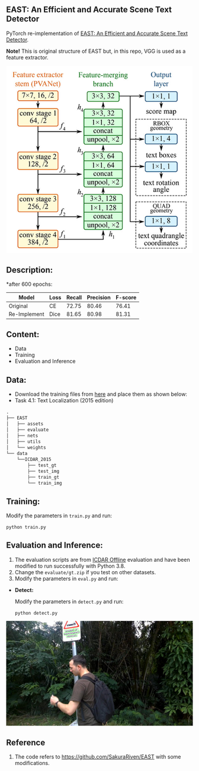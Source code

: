 ## EAST: An Efficient and Accurate Scene Text Detector

PyTorch re-implementation of [EAST: An Efficient and Accurate Scene Text Detector](https://arxiv.org/pdf/1704.03155.pdf).

**Note!** This is original structure of EAST but, in this repo, VGG is used as a feature extractor.
<div align='center'>
  <img src='assets/east.jpg'>
</div>



## Description:
*after 600 epochs:

| Model | Loss | Recall | Precision | F-score |
|-------|------|--------|-----------|---------|
| Original | CE | 72.75 | 80.46 | 76.41 |
| Re-Implement | Dice | 81.65 | 80.98 | 81.31 |


## Content:

- Data
- Training
- Evaluation and Inference

## Data:

- Download the training files from [here](https://rrc.cvc.uab.es/?ch=4&com=downloads) and place them as shown below:
- Task 4.1: Text Localization (2015 edition)
```
.
├── EAST
│   ├── assets
│   ├── evaluate
│   ├── nets
│   ├── utils
│   └── weights
└── data
    └──ICDAR_2015
        ├── test_gt
        ├── test_img
        ├── train_gt
        └── train_img

```

## Training:

Modify the parameters in `train.py` and run:

```
python train.py
```

## Evaluation and Inference:
1. The evaluation scripts are from [ICDAR Offline](https://rrc.cvc.uab.es/?ch=4&com=mymethods&task=1) evaluation and have been modified to run successfully with Python 3.8.
2. Change the `evaluate/gt.zip` if you test on other datasets.
3. Modify the parameters in `eval.py` and run:

- **Detect:**

    Modify the parameters in `detect.py` and run:
  ```
  python detect.py
  ```

<div align='center'>
  <img src='assets/res.bmp'>
</div>

## Reference
1. The code refers to https://github.com/SakuraRiven/EAST with some modifications.